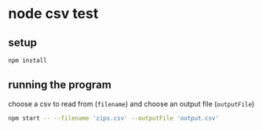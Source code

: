 # node csv test

## setup
```bash
npm install
```

## running the program
choose a csv to read from (`filename`) and choose an output file (`outputFile`)
```bash
npm start -- --filename 'zips.csv' --outputFile 'output.csv'
```
